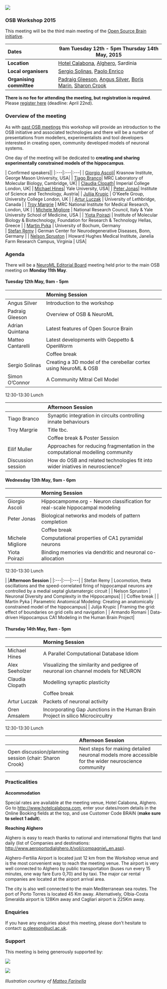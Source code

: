 ![](https://raw.githubusercontent.com/OpenSourceBrain/OSB_Documentation/master/resources/images/osb2015.png)

### OSB Workshop 2015

This meeting will be the third main meeting of the [Open Source Brain initiative](http://www.opensourcebrain.org).


| Dates | **9am Tuesday 12th - 5pm Thursday 14th May, 2015** |
| :------|-------|
| **Location** | [Hotel Calabona](http://www.hotelcalabona.com/), [Alghero](http://www.alghero-turismo.it/en/), Sardinia |
| **Local organisers** | [Sergio Solinas](/users/23), [Paolo Enrico](/users/510) |
| **Organising committee** | [Padraig Gleeson](/users/4), [Angus Silver](/users/6), [Boris Marin](/users/67), [Sharon Crook](/users/8) |

**There is no fee for attending the meeting, but registration is required**. Please [register here](https://docs.google.com/forms/d/1eklsg3r6lK8vMP9DkX1HhGoTMzkX9Fk2Yi6IMNnj_Pc/viewform?usp=send_form) (deadline: April 22nd).

### Overview of the meeting

As with [past OSB meetings](http://www.opensourcebrain.org/docs#Meetings) this workshop will provide an introduction to the OSB initiative and associated technologies and there will be a number of presentations from modellers, experimentalists and tool developers interested in creating open, community developed models of neuronal systems.  

One day of the meeting will be dedicated to **creating and sharing experimentally constrained models of the hippocampus**.


| Confirmed speakers||
|:---|:---|:---|
| [Giorgio Ascoli](http://krasnow1.gmu.edu/cn3/ascoli/)| Krasnow Institute, George Mason University, USA| 
| [Tiago Branco](http://www2.mrc-lmb.cam.ac.uk/group-leaders/a-to-g/tiago-branco)|  MRC Laboratory of Molecular Biology, Cambridge, UK| 
| [Claudia Clopath](http://www.bg.ic.ac.uk/research/c.clopath/)| Imperial College London, UK| 
| [Michael Hines](http://www.neuron.yale.edu/neuron)| Yale University, USA| 
| [Peter Jonas](http://ist.ac.at/research/research-groups/jonas-group/)| Institute of Science and Technology, Austria|
| [Julija Krupic](https://www.ucl.ac.uk/cdb/research/okeefe) | O'Keefe Group, University College London, UK | 
| [Artur Luczak](http://lethbridgebraindynamics.com/artur_luczak) | University of Lethbridge, Canada | 
| [Troy Margrie](http://www.nimr.mrc.ac.uk/research/troy-margrie/) |  MRC National Institute for Medical Research, London, UK | 
| [Michele Migliore](http://www.pa.ibf.cnr.it/personale/migliore/index.html) | National Research Council, Italy & Yale University School of Medicine, USA | 
| [Yiota Poirazi](http://dendrites.gr) | Institute of Molecular Biology & Biotechnology, Foundation for Research & Technology Hellas, Greece | 
| [Martin Pyka](http://cns.mrg1.rub.de/index.php/people/128-martin-pyka) | University of Bochum, Germany<br/>
| [Stefan Remy](http://www.dzne.de/en/sites/bonn/research-groups/remy.html) | German Center for Neurodegenerative Diseases, Bonn, Germany | 
| [Nelson Spruston](http://janelia.org/people/administration/nelson-spruston) | Howard Hughes Medical Institute, Janelia Farm Research Campus, Virginia |  USA| 

### Agenda

There will be a [NeuroML Editorial Board](http://www.neuroml.org/editors.php) meeting held prior to the main OSB meeting on **Monday 11th May**. 


#### Tuesday 12th May, 9am - 5pm

| |**Morning Session** |
|:---|:---|
| Angus Silver 	 | 	Introduction to the workshop | <!--15mins-->
| Padraig Gleeson  | 	Overview of OSB & NeuroML 	 | <!--30mins-->
| Adrian Quintana  | 	Latest features of Open Source Brain | <!--30mins-->
| Matteo Cantarelli  | 	Latest developments with Geppetto & OpenWorm |  <!--30mins-->
| | Coffee break | <!--15mins-->
| Sergio Solinas 	| Creating a 3D model of the cerebellar cortex using NeuroML & OSB | <!--30mins-->
| Simon O’Connor	| A Community Mitral Cell Model|  <!--30mins-->

12:30-13:30  Lunch

| |**Afternoon Session** | 
|:---|:---|
| Tiago Branco		| Synaptic integration in circuits controlling innate behaviours| <!--45+~5mins-->		
| Troy Margrie	| 	Title tbc. | <!--45+~5mins-->
| | Coffee break & Poster Session | <!--30mins-->
| Eilif Muller	| 	Approaches for reducing fragmentation in the computational modelling community|  <!--45+~5mins-->
| Discussion session	| 	How do OSB and related technologies fit into wider iniatives in neuroscience? |  <!-- 30mins-->


#### Wednesday 13th May, 9am - 6pm

| |**Morning Session** | 
|:---|:---|
| Giorgio Ascoli	| 	Hippocampome.org - Neuron classification for real-scale hippocampal modeling | <!--45+~5mins-->
| Peter Jonas	| 	Biological networks and models of pattern completion  | <!--45+~5mins-->
| | Coffee break | <!--15mins-->
| Michele Migliore | 	Computational properties of CA1 pyramidal neurons| <!--45+~5mins-->
| Yiota Poirazi	| 	Binding memories via dendritic and neuronal co-allocation| <!--45+~5mins-->

12:30-13:30  Lunch

| |**Afternoon Session** | 
|:---|:---|:---|
| Stefan Remy	 | 	Locomotion, theta oscillations and the speed-correlated firing of hippocampal neurons are controlled by a medial septal glutamatergic circuit |  <!--45+~5mins-->
| Nelson Spruston	|  Neuronal Diversity and Complexity in the Hippocampus|  <!--45+~5mins-->
| | Coffee break | <!--15mins-->
| Martin Pyka	| 	Parametric Anatomical Modeling: Creating an anatomically constrained model of the hippocampus|  <!--45+~5mins-->
| Julija Krupic	| 	Framing the grid: effect of boundaries on grid cells and navigation | <!--45+~5mins-->
| Armando Romani | 	Data-driven Hippocampus CA1 Modeling in the Human Brain Project|  <!--45+~5mins-->


#### Thursday 14th May, 9am - 5pm

| |**Morning Session** | 
|:---|:---|
| Michael Hines	| 	A Parallel Computational Database Idiom|   <!--45+~5mins-->
| Alex Seeholzer| 	Visualizing the similarity and pedigree of neuronal ion channel models for NEURON|   <!--45+~5mins-->
| Claudia Clopath	| Modelling synaptic plasticity|   <!--45+~5mins-->
| | Coffee break | <!--15mins-->
| Artur Luczak	| 	Packets of neuronal activity |   <!--45+~5mins-->
| Oren Amsalem | 	Incorporating Gap Junctions in the Human Brain Project in silico Microcircuitry |   <!--30mins-->


12:30-13:30  Lunch

| |**Afternoon Session** | 
|:---|:---|
| Open discussion/planning session (chair: Sharon Crook)	| 	Next steps for making detailed neuronal models more accessible for the wider neuroscience community |




### Practicalities 

**Accommodation**

Special rates are available at the meeting venue, Hotel Calabona, Alghero. Go to http://www.hotelcalabona.com, enter your dates/room details in the Online Booking fields at the top, and use Customer Code BRAIN (**make sure to select 1 adult**). 

**Reaching Alghero**

Alghero is easy to reach thanks to national and international flights that land daily (list of Companies and destinations: http://www.aeroportodialghero.it/voli/compagnie\_en.asp).

Alghero-Fertilia Airport is located just 12 km from the Workshop venue and is the most convenient way to reach the meeting venue. The airport is very well connected to Alghero by public transportation (buses run every 15 minutes, one way fare Euro 0,70) and by taxi. The major car rental companies are located at the airport arrival area.

The city is also well connected to the main Mediterranean sea routes. The port of Porto Torres is located 45 Km away. Alternatively, Olbia-Costa Smeralda airport is 128Km away and Cagliari airport is 225Km away.

### Enquiries

If you have any enquiries about this meeting, please don’t hesitate to contact: p.gleeson@ucl.ac.uk.

### Support

This meeting is being generously supported by:

![](http://www.opensourcebrain.org/images/wellcomelogo.png) 

![](http://www.neuroml.org/images/nih.png)
&nbsp;

*Illustration courtesy of [Matteo Farinella](https://matteofarinella.wordpress.com) &nbsp;*
